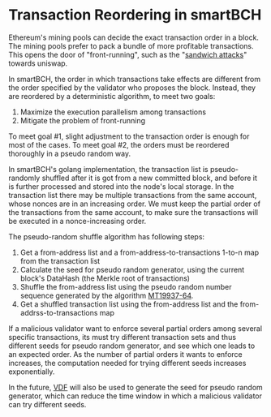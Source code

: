 # Transaction Reordering in smartBCH

Ethereum's mining pools can decide the exact transaction order in a block. The mining pools prefer to pack a bundle of more profitable transactions. This opens the door of "front-running", such as the "[sandwich attacks](https://cmichel.io/de-fi-sandwich-attacks/)" towards uniswap.

In smartBCH, the order in which transactions take effects are different from the order specified by the validator who proposes the block. Instead, they are reordered by a deterministic algorithm, to meet two goals:

1. Maximize the execution parallelism among transactions
2. Mitigate the problem of front-running

To meet goal #1, slight adjustment to the transaction order is enough for most of the cases. To meet goal #2, the orders must be reordered thoroughly in a pseudo random way.

In smartBCH's golang implementation, the transaction list is pseudo-randomly shuffled after it is got from a new committed block, and before it is further processed and stored into the node's local storage. In the transaction list there may be multiple transactions from the same account, whose nonces are in an increasing order. We must keep the partial order of the transactions from the same account, to make sure the transactions will be executed in a nonce-increasing order.

The pseudo-random shuffle algorithm has following steps:

1. Get a from-address list and a from-address-to-transactions 1-to-n map from the transaction list
2. Calculate the seed for pseudo random generator, using  the current block's DataHash (the Merkle root of transactions)
3. Shuffle the from-address list using the pseudo random number sequence generated by the algorithm [MT19937-64](https://en.wikipedia.org/wiki/Mersenne_Twister).
4. Get a shuffled transaction list using the from-address list and the from-addrss-to-transactions map

If a malicious validator want to enforce several partial orders among several specific transactions, its must try different transaction sets and thus different seeds for pseudo random generator, and see which one leads to an expected order. As the number of partial orders it wants to enforce increases, the computation needed for trying different seeds increases exponentially.

In the future, [VDF](https://blog.trailofbits.com/2018/10/12/introduction-to-verifiable-delay-functions-vdfs/) will also be used to generate the seed for pseudo random generator, which can reduce the time window in which a malicious validator can try different seeds.

